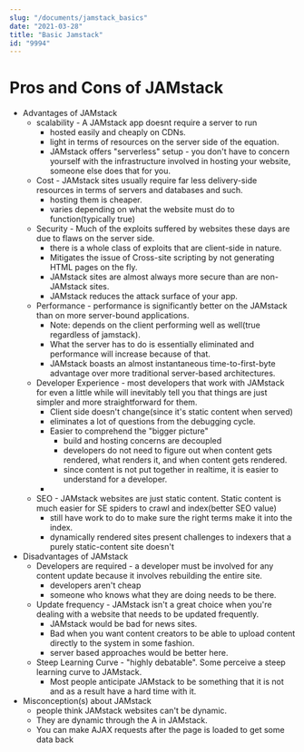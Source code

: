 ```yaml
---
slug: "/documents/jamstack_basics"
date: "2021-03-28"
title: "Basic Jamstack"
id: "9994"
---
```


# Pros and Cons of JAMstack

- Advantages of JAMstack
    - scalability - A JAMstack app doesnt require a server to run
        - hosted easily and cheaply on CDNs.
        - light in terms of resources on the server side of the equation.
        - JAMstack offers "serverless" setup - you don't have to concern yourself with the infrastructure involved in hosting your website, someone else does that for you.
    - Cost - JAMstack sites usually require far less delivery-side resources in terms of servers and databases and such.
        - hosting them is cheaper.
        - varies depending on what the website must do to function(typically true)
    - Security - Much of the exploits suffered by websites these days are due to flaws on the server side.
        - there is a whole class of exploits that are client-side in nature.
        - Mitigates the issue of Cross-site scripting by not generating HTML pages on the fly.
        - JAMstack sites are almost always more secure than are non-JAMstack sites.
        - JAMstack reduces the attack surface of your app.
    - Performance - performance is significantly better on the JAMstack than on more server-bound applications.
        - Note: depends on the client performing well as well(true regardless of jamstack).
        - What the server has to do is essentially eliminated and performance will increase because of that.
        - JAMstack boasts an almost instantaneous time-to-first-byte advantage over more traditional server-based architectures.
    - Developer Experience - most developers that work with JAMstack for even a little while will inevitably tell you that things are just simpler and more straightforward for them.
        - Client side doesn't change(since it's static content when served)
        - eliminates a lot of questions from the debugging cycle.
        - Easier to comprehend the "bigger picture"
            - build and hosting concerns are decoupled
            - developers do not need to figure out when content gets rendered, what renders it, and when content gets rendered.
            - since content is not put together in realtime, it is easier to understand for a developer.
        - 
    - SEO - JAMstack websites are just static content. Static content is much easier for SE spiders to crawl and index(better SEO value)
        - still have work to do to make sure the right terms make it into the index.
        - dynamically rendered sites present challenges to indexers that a purely static-content site doesn't
- Disadvantages of JAMstack
    - Developers are required - a developer must be involved for any content update because it involves rebuilding the entire site.
        - developers aren't cheap
        - someone who knows what they are doing needs to be there.
    - Update frequency - JAMstack isn't a great choice when you're dealing with a website that needs to be updated frequently.
        - JAMstack would be bad for news sites.
        - Bad when you want content creators to be able to upload content directly to the system in some fashion.
        - server based approaches would be better here.
    - Steep Learning Curve - "highly debatable". Some perceive a steep learning curve to JAMstack.
        - Most people anticipate JAMstack to be something that it is not and as a result have a hard time with it.
- Misconception(s) about JAMstack
    - people think JAMstack websites can't be dynamic.
    - They are dynamic through the A in JAMstack.
    - You can make AJAX requests after the page is loaded to get some data back